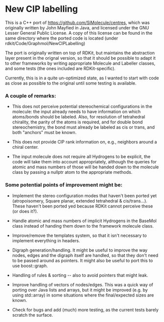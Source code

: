 # New CIP labelling

This is a C++ port of https://github.com/SiMolecule/centres, which was
originally written by John Mayfied in Java, and licensed under the GNU Lesser
General Public License. A copy of this license can be found in the same
directory where the ported code is located (under
rdkit/Code/Graphmol/NewCIPLabelling)

The port is originally written on top of RDKit, but maintains the abstraction
layer present in the orignal version, so that it should be possible to adapt
it to other frameworks by writing appropriate Molecule and Labeller classes,
and some tests (the ones included are RDKit-specific).

Currently, this is in a quite un-optimized state, as I wanted to start with
code as close as possible to the original until some testing is available.

### A couple of remarks:
- This does not perceive potential stereochemical configurations in the
molecule: the input already needs to have information on which atoms/bonds
should be labeled. Also, for resolution of tetrahedral chirality, the parity
of the atoms is required, and for double bond stereochemistry, the bond must
already be labeled as cis or trans, and both "anchors" must be known.

- This does not provide CIP rank information on, e.g., neighbors around a
chiral center.

- The input molecule does not require all Hydrogens to be explicit, the code
will take them into account appropriately, although the queries for atomic
and mass numbers of those will be handed down to the molecule class by passing
a nullptr atom to the appropriate methods.

### Some potential points of improvement might be:
- Implement the stereo configuration modes that haven't been ported yet
(atropoisomery, Square planar, extended tetrahedral & cis/trans...). These
haven't been ported yed because RDKit cannot perceive these (or does it?).

- Handle atomic and mass numbers of implicit Hydrogens in the BaseMol class
instead of handing them down to the framework molecule class.

- Improve/remove the templates system, so that it isn't necessary to implement
everything in headers.

- Digraph generation/handling. It might be useful to improve the way nodes,
edges and the digraph itself are handled, so that they don't need to be passed
around as pointers. It might also be useful to port this to use boost::graph.

- Handling of rules & sorting -- also to avoid pointers that might leak.

- Improve handling of vectors of nodes/edges. This was a quick way of porting
over Java lists and arrays, but it might be improved (e.g. by using std::array)
in some situations where the final/expected sizes are known.

- Check for bugs and add (much) more testing, as the current tests barely
scratch the surface.

